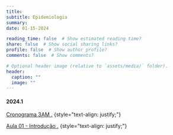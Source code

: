 ```yaml
---
title: 
subtitle: Epidemiologia
summary: 
date: 01-15-2024

reading_time: false  # Show estimated reading time?
share: false  # Show social sharing links?
profile: false  # Show author profile?
comments: false  # Show comments?

# Optional header image (relative to `assets/media/` folder).
header:
  caption: ""
  image: ""
---
```


#### **2024.1**

<a href="https://docs.google.com/document/d/1kMoOeMhSxI57Vz0UmFDLtaVmL5dGW3nk/edit?usp=sharing&ouid=105922777432800571653&rtpof=true&sd=true"> Cronograma 3AM .</a>
{style="text-align: justify;"}

<a href="https://drive.google.com/file/d/1e5gr-jqL32mW9Alf3atX7vQux4ER9bWv/view?usp=sharing"> Aula 01 - Introdução .</a>
{style="text-align: justify;"}
